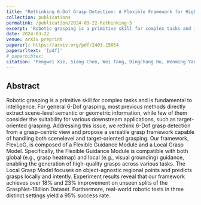 ```yaml
---
title: "Rethinking 6-Dof Grasp Detection: A Flexible Framework for High-Quality Grasping"
collection: publications
permalink: /publication/2024-03-22-Rethinking-5
excerpt: 'Robotic grasping is a primitive skill for complex tasks and is fundamental to intelligence. For general 6-Dof grasping, most previous methods directly extract scene-level semantic or geometric information, while few of them consider the suitability for various downstream applications, such as target-oriented grasping.  ...'
date: 2024-03-22
venue: arXiv preprint
paperurl: https://arxiv.org/pdf/2403.15054
paperurltext: '[pdf]'
# paperbibtex: 
citation: 'Pengwei Xie, Siang Chen, Wei Tang, Dingchang Hu, Wenming Yang, Guijin Wang. (2024). Rethinking 6-Dof Grasp Detection: A Flexible Framework for High-Quality Grasping. arXiv preprint arXiv:2403.15054.'
---
```

## Abstract

Robotic grasping is a primitive skill for complex tasks and is fundamental to intelligence. For general 6-Dof
grasping, most previous methods directly extract scene-level semantic or geometric information, while few of them consider the suitability for various downstream applications, such as target-oriented grasping. Addressing this issue, we rethink 6-Dof grasp detection from a grasp-centric view and propose a versatile grasp framework capable of handling both scenelevel and target-oriented grasping. Our framework, FlexLoG, is composed of a Flexible Guidance Module and a Local Grasp Model. Specifically, the Flexible Guidance Module is compatible with both global (e.g., grasp heatmap) and local (e.g., visual grounding) guidance, enabling the generation of high-quality grasps across various tasks. The Local Grasp Model focuses on object-agnostic regional points and predicts grasps locally and intently. Experiment results reveal that our framework achieves over 18% and 23% improvement on unseen splits of the GraspNet-1Billion Dataset. Furthermore, real-world robotic tests in three distinct settings yield a 95% success rate.
